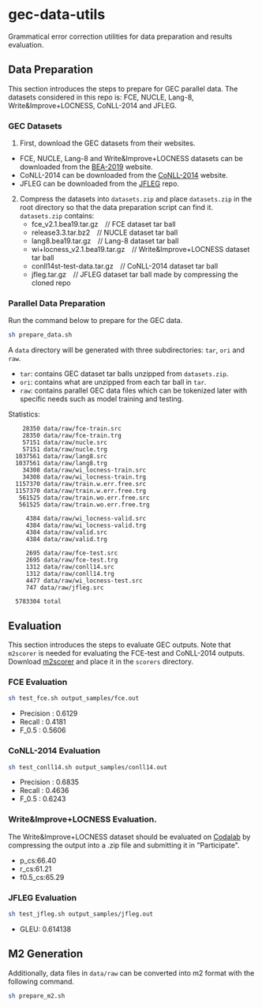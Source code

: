 # gec-data-utils
Grammatical error correction utilities for data preparation and results evaluation.

## Data Preparation
This section introduces the steps to prepare for GEC parallel data. The datasets considered in this repo is: FCE, NUCLE, Lang-8, Write&Improve+LOCNESS, CoNLL-2014 and JFLEG.

### GEC Datasets
1) First, download the GEC datasets from their websites.
+ FCE, NUCLE, Lang-8 and Write\&Improve+LOCNESS datasets can be downloaded from the [BEA-2019](https://www.cl.cam.ac.uk/research/nl/bea2019st/#eval) website.
+ CoNLL-2014 can be downloaded from the [CoNLL-2014](https://www.comp.nus.edu.sg/~nlp/conll14st.html) website.
+ JFLEG can be downloaded from the [JFLEG](https://github.com/keisks/jfleg) repo.

2) Compress the datasets into `datasets.zip` and place `datasets.zip` in the root directory so that the data preparation script can find it. `datasets.zip` contains:  
   + fce_v2.1.bea19.tar.gz&ensp;&ensp;// FCE dataset tar ball  
   + release3.3.tar.bz2&ensp;&ensp;// NUCLE dataset tar ball  
   + lang8.bea19.tar.gz&ensp;&ensp;// Lang-8 dataset tar ball  
   + wi+locness_v2.1.bea19.tar.gz&ensp;&ensp;// Write\&Improve+LOCNESS dataset tar ball  
   + conll14st-test-data.tar.gz&ensp;&ensp;// CoNLL-2014 dataset tar ball  
   + jfleg.tar.gz&ensp;&ensp;// JFLEG dataset tar ball made by compressing the cloned repo

### Parallel Data Preparation
Run the command below to prepare for the GEC data.  

```bash
sh prepare_data.sh
```

A `data` directory will be generated with three subdirectories: `tar`, `ori` and `raw`.
+ `tar`: contains GEC dataset tar balls unzipped from `datasets.zip`.
+ `ori`: contains what are unzipped from each tar ball in `tar`.
+ `raw`: contains parallel GEC data files which can be tokenized later with specific needs such as model training and testing.

Statistics:
```
    28350 data/raw/fce-train.src
    28350 data/raw/fce-train.trg
    57151 data/raw/nucle.src
    57151 data/raw/nucle.trg
  1037561 data/raw/lang8.src
  1037561 data/raw/lang8.trg
    34308 data/raw/wi_locness-train.src
    34308 data/raw/wi_locness-train.trg
  1157370 data/raw/train.w.err.free.src
  1157370 data/raw/train.w.err.free.trg
   561525 data/raw/train.wo.err.free.src
   561525 data/raw/train.wo.err.free.trg

     4384 data/raw/wi_locness-valid.src
     4384 data/raw/wi_locness-valid.trg
     4384 data/raw/valid.src
     4384 data/raw/valid.trg

     2695 data/raw/fce-test.src
     2695 data/raw/fce-test.trg
     1312 data/raw/conll14.src
     1312 data/raw/conll14.trg
     4477 data/raw/wi_locness-test.src
     747 data/raw/jfleg.src

  5783304 total
```

## Evaluation
This section introduces the steps to evaluate GEC outputs. Note that `m2scorer` is needed for evaluating the FCE-test and CoNLL-2014 outputs. Download [m2scorer](https://www.comp.nus.edu.sg/~nlp/conll14st.html) and place it in the `scorers` directory. 

### FCE Evaluation
```bash
sh test_fce.sh output_samples/fce.out
```

+ Precision   : 0.6129
+ Recall      : 0.4181
+ F_0.5       : 0.5606

### CoNLL-2014 Evaluation
```bash
sh test_conll14.sh output_samples/conll14.out
```

+ Precision   : 0.6835
+ Recall      : 0.4636
+ F_0.5       : 0.6243

### Write\&Improve+LOCNESS Evaluation.
The Write\&Improve+LOCNESS dataset should be evaluated on [Codalab](https://competitions.codalab.org/competitions/20228#participate) by compressing the output into a .zip file and submitting it in "Participate".

+ p_cs:66.40
+ r_cs:61.21
+ f0.5_cs:65.29

### JFLEG Evaluation
```bash
sh test_jfleg.sh output_samples/jfleg.out
```

+ GLEU: 0.614138

## M2 Generation
Additionally, data files in `data/raw` can be converted into m2 format with the following command.
```bash
sh prepare_m2.sh
```